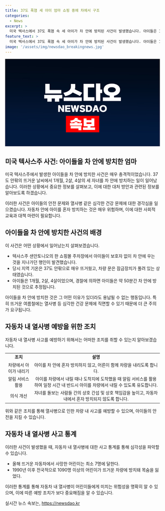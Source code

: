 ```yaml
---
title: 37도 폭염 세 아이 엄마 쇼핑 중에 차에서 구조
categories:
  - News
excerpt: >
  미국 텍사스에서 37도 폭염 속 세 아이가 차 안에 방치된 사건이 발생했습니다. 아이들은 1개월, 2살, 4살로, 약 1시간 가량 방치된 후 경찰에 의해 구조되었습니다. 아이들은 다행히 건강에 큰 문제가 없는 것으로 전해졌으며, 엄마는 아동 유기 등의 혐의로 기소되었습니다. 올해 뜨거운 차에서 사망한 어린이는 이미 7명에 이르며, 이번 사건을 통해 어린이들의 안전 문제에 대한 경각심이 요구되고 있습니다. (150자)
feature_text: >
  미국 텍사스에서 37도 폭염 속 세 아이가 차 안에 방치된 사건이 발생했습니다. 아이들은 1개월, 2살, 4살로, 약 1시간 가량 방치된 후 경찰에 의해 구조되었습니다. 아이들은 다행히 건강에 큰 문제가 없는 것으로 전해졌으며, 엄마는 아동 유기 등의 혐의로 기소되었습니다. 올해 뜨거운 차에서 사망한 어린이는 이미 7명에 이르며, 이번 사건을 통해 어린이들의 안전 문제에 대한 경각심이 요구되고 있습니다. (150자)
image: '/assets/img/newsdao_breakingnews.jpg'
---
```


<p><img src="/assets/img/newsdao_breakingnews.jpg" alt="firstkoreanews 속보" /></p>

<h2 data-ke-size="size26">미국 텍사스주 사건: 아이들을 차 안에 방치한 엄마</h2>

<p>미국 텍사스주에서 발생한 아이들을 차 안에 방치한 사건은 매우 충격적이었습니다. 37도 안팎의 뜨거운 날씨에서 1개월, 2살, 4살의 세 자녀를 차 안에 방치하는 일이 일어났습니다. 이러한 상황에서 중요한 정보를 살펴보고, 이에 대한 대처 방안과 관련된 정보를 알아보도록 하겠습니다.</p>

<p data-ke-size="size16">이러한 사건은 아이들의 안전 문제와 열사병 같은 심각한 건강 문제에 대한 경각심을 일으켰습니다. 자동차 안에 아이를 혼자 방치하는 것은 매우 위험하며, 이에 대한 사회적 교육과 대책 마련이 필요합니다.</p>

<h2 data-ke-size="size24">아이들을 차 안에 방치한 사건의 배경</h2>

<p>이 사건은 어떤 상황에서 일어났는지 살펴보겠습니다.</p>

<ul>
    <li>텍사스주 샌안토니오의 한 쇼핑몰 주차장에서 아이들이 보호자 없이 차 안에 우는 것을 지나가던 행인이 발견했습니다.</li>
    <li>당시 지역 기온은 37도 안팎으로 매우 뜨거웠고, 차량 문은 잠금장치가 풀려 있는 상태였습니다.</li>
    <li>아이들은 1개월, 2살, 4살이었으며, 경찰에 의하면 아이들은 약 50분간 차 안에 방치된 것으로 추정됩니다.</li>
</ul>

<p data-ke-size="size16">아이들을 차 안에 방치한 것은 그 어떤 이유가 있더라도 용납될 수 없는 행동입니다. 특히 뜨거운 여름철에는 열사병 등 심각한 건강 문제에 직면할 수 있기 때문에 더 큰 주의가 요구됩니다.</p>

<h2 data-ke-size="size24">자동차 내 열사병 예방을 위한 조치</h2>

<p>자동차 내 열사병 사고를 예방하기 위해서는 어떠한 조치를 취할 수 있는지 알아보겠습니다.</p>

<table>
    <tbody>
        <tr>
            <td style="text-align: center; height: 17px;"><b>조치</b></td>
            <td style="text-align: center; height: 17px;"><b>설명</b></td>
        </tr>
        <tr>
            <td style="text-align: center; height: 17px;">차량에서 아이가 내리기</td>
            <td style="text-align: center; height: 17px;">아이를 차 안에 혼자 방치하지 않고, 어른이 함께 차량을 내리도록 합니다.</td>
        </tr>
        <tr>
            <td style="text-align: center; height: 17px;">알림 서비스 활용</td>
            <td style="text-align: center; height: 17px;">아이를 차량에서 내릴 때나 도착지에 도착했을 때 알림 서비스를 활용하여 일정 시간 내 반드시 아이를 차량에서 내릴 수 있도록 유도합니다.</td>
        </tr>
        <tr>
            <td style="text-align: center; height: 17px;">의식 개선</td>
            <td style="text-align: center; height: 17px;">자녀를 돌보는 사람들 간의 상호 간섭 및 상호 책임감을 높이고, 자동차 내에서 혼자 방치되지 않도록 합니다.</td>
        </tr>
    </tbody>
</table>

<p data-ke-size="size16">위와 같은 조치를 통해 열사병으로 인한 차량 내 사고를 예방할 수 있으며, 아이들의 안전을 지킬 수 있습니다.</p>

<h2 data-ke-size="size24">자동차 내 열사병 사고 통계</h2>

<p>이러한 사건이 발생했을 때, 자동차 내 열사병에 대한 사고 통계를 통해 심각성을 파악할 수 있습니다.</p>

<ul>
    <li>올해 뜨거운 자동차에서 사망한 어린이는 최소 7명에 달한다.</li>
    <li>1990년 이후 전국적으로 1090명 이상의 어린이가 뜨거운 차량에 방치돼 목숨을 잃었다.</li>
</ul>

<p data-ke-size="size16">이러한 통계를 통해 자동차 내 열사병이 어린이들에게 미치는 위험성을 명확히 알 수 있으며, 이에 따른 예방 조치가 보다 중요해짐을 알 수 있습니다.</p>
실시간 뉴스 속보는, <a href="https://newsdao.kr" rel="dofollow">https://newsdao.kr</a>



